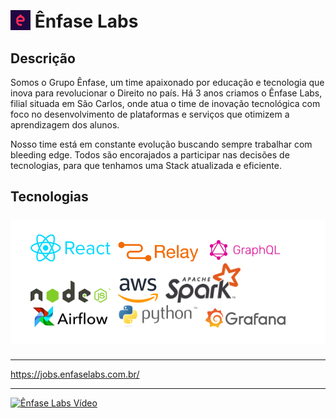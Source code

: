 # <img src="./assets/enfase-logo64x64.png" style="position: relative; top: 4px" /> Ênfase Labs

## Descrição

Somos o Grupo Ênfase, um time apaixonado por educação e tecnologia que inova para revolucionar o Direito no país. Há 3 anos criamos o Ênfase Labs, filial situada em São Carlos, onde atua o time de inovação tecnológica com foco no desenvolvimento de plataformas e serviços que otimizem a aprendizagem dos alunos.

Nosso time está em constante evolução buscando sempre trabalhar com bleeding edge. Todos são encorajados a participar nas decisões de tecnologias, para que tenhamos uma Stack atualizada e eficiente.

## Tecnologias

<div style="margin-top: 24px; margin-bottom: 24px; background-color: #fff; padding: 24px 32px">
    <img src="./assets/react.png" width="128" style="margin-right: 8px" />
    <img src="./assets/relay.png" width="128" style="margin-right: 8px" />
    <img src="./assets/graphql.png" width="128" style="margin-right: 8px" />
    <img src="./assets/nodejs.png" width="128" style="margin-right: 8px" />
    <img src="./assets/aws.png" width="64" style="margin-right: 8px" />
    <img src="./assets/apache-spark.png" width="120" style="margin-right: 8px" />
    <img src="./assets/airflow.png" width="128" style="margin-right: 8px" />
    <img src="./assets/python.png" width="128" style="margin-right: 8px" />
    <img src="./assets/grafana.png" width="128" />
</div>

-------

https://jobs.enfaselabs.com.br/

-------

[![Ênfase Labs Vídeo](https://img.youtube.com/vi/v7etHiIFNW4/0.jpg)](https://www.youtube.com/watch?v=v7etHiIFNW4)
